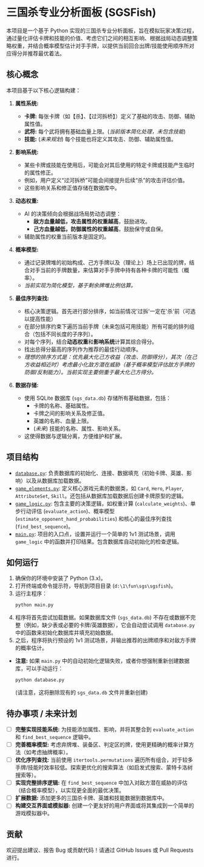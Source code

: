 # 三国杀专业分析面板 (SGSFish)

本项目是一个基于 Python 实现的三国杀专业分析面板，旨在模拟玩家决策过程，通过量化评估卡牌和技能的价值、考虑它们之间的相互影响、根据战局动态调整策略权重，并结合概率模型估计对手手牌，以提供当前回合出牌/技能使用顺序所对应得分并推荐最优着法。

## 核心概念

本项目基于以下核心逻辑构建：

1.  **属性系统:**
    *   **卡牌:** 每张卡牌（如【杀】、【过河拆桥】）定义了基础的攻击、防御、辅助属性值。
    *   **武将:** 每个武将拥有基础血量上限。(*当前版本简化处理，未包含技能*)
    *   **技能:** (*未来规划*) 每个技能也将定义其攻击、防御、辅助属性值。

2.  **影响系统:**
    *   某些卡牌或技能在使用后，可能会对其后使用的特定卡牌或技能产生临时的属性修正。
    *   例如，用户定义“过河拆桥”可能会间接提升后续“杀”的攻击评估价值。
    *   这些影响关系和修正值存储在数据库中。

3.  **动态权重:**
    *   AI 的决策倾向会根据战场局势动态调整：
        *   **敌方血量越低，攻击属性的权重越高**，鼓励进攻。
        *   **己方血量越低，防御属性的权重越高**，鼓励保守或自保。
    *   辅助属性的权重当前版本是固定的。

4.  **概率模型:**
    *   通过记录牌堆的初始构成、己方手牌以及（理论上）场上已出现的牌，结合对手当前的手牌数量，来估算对手手牌中持有各种卡牌的可能性（概率）。
    *   *当前实现为简化模型，基于剩余牌堆比例估算。*

5.  **最佳序列查找:**
    *   核心决策逻辑。首先进行部分排序，如当前情况'过拆'一定在'杀'前（可选以提高性能）
    *   在部分排序约束下遍历当前手牌（未来包括可用技能）所有可能的排列组合（包括不同长度的子序列）。
    *   对每个序列，结合**动态权重**和**影响系统**计算其综合得分。
    *   找出总得分最高的序列作为推荐的最佳行动顺序。
    *   *理想的排序方式是：优先最大化己方收益（攻击、防御得分），其次（在己方收益相近时）考虑最小化敌方潜在威胁（基于概率模型评估敌方手牌的防御/反制能力）。当前实现主要侧重于最大化己方得分。*

6.  **数据存储:**
    *   使用 SQLite 数据库 (`sgs_data.db`) 存储所有基础数据，包括：
        *   卡牌的名称、基础属性。
        *   卡牌之间的影响关系及修正值。
        *   英雄的名称、血量上限。
        *   (*未来*) 技能的名称、属性、影响关系。
    *   这使得数据与逻辑分离，方便维护和扩展。

## 项目结构

*   [`database.py`](d:\1\fun\sgs\sgsfish\database.py): 负责数据库的初始化、连接、数据填充（初始卡牌、英雄、影响）以及从数据库加载数据。
*   [`game_elements.py`](d:\1\fun\sgs\sgsfish\game_elements.py): 定义核心游戏元素的数据类，如 `Card`, `Hero`, `Player`, `AttributeSet`, `Skill`。还包括从数据库加载数据后创建卡牌原型的逻辑。
*   [`game_logic.py`](d:\1\fun\sgs\sgsfish\game_logic.py): 包含主要的决策逻辑，如权重计算 (`calculate_weights`)、单步行动评估 (`evaluate_action`)、概率模型 (`estimate_opponent_hand_probabilities`) 和核心的最佳序列查找 (`find_best_sequence`)。
*   [`main.py`](d:\1\fun\sgs\sgsfish\main.py): 项目的入口点，设置并运行一个简单的 1v1 测试场景，调用 `game_logic` 中的函数并打印结果。包含数据库自动初始化的检查逻辑。

## 如何运行

1.  确保你的环境中安装了 Python (3.x)。
2.  打开终端或命令提示符，导航到项目目录 (`d:\1\fun\sgs\sgsfish`)。
3.  运行主程序：
    ```bash
    python main.py
    ```
4.  程序将首先尝试加载数据。如果数据库文件 (`sgs_data.db`) 不存在或数据不完整（例如，缺少表或必要的卡牌/英雄数据），它会自动尝试调用 `database.py` 中的函数来初始化数据库并填充初始数据。
5.  之后，程序将执行预设的 1v1 测试场景，并输出推荐的出牌顺序和对敌方手牌的概率估计。

*   **注意:** 如果 `main.py` 中的自动初始化逻辑失败，或者你想强制重新创建数据库，可以手动运行：
    ```bash
    python database.py
    ```
    (请注意，这将删除现有的 `sgs_data.db` 文件并重新创建)

## 待办事项 / 未来计划

*   [ ] **完整实现技能系统:** 为技能添加属性、影响，并将其整合到 `evaluate_action` 和 `find_best_sequence` 逻辑中。
*   [ ] **完善概率模型:** 考虑弃牌堆、装备区、判定区的牌，使用更精确的概率计算方法（如考虑抽牌概率）。
*   [ ] **优化序列查找:** 当前使用 `itertools.permutations` 遍历所有组合，对于较多手牌/技能时效率较低。探索更优化的搜索算法（如启发式搜索、蒙特卡洛树搜索等）。
*   [ ] **实现完整排序逻辑:** 在 `find_best_sequence` 中加入对敌方潜在威胁的评估（结合概率模型），以实现更全面的最优决策。
*   [ ] **扩展数据:** 添加更多的三国杀卡牌、英雄和技能数据到数据库中。
*   [ ] **构建交互界面或模拟器:** 创建一个更友好的用户界面或将其集成到一个简单的游戏模拟器中。

## 贡献

欢迎提出建议、报告 Bug 或贡献代码！请通过 GitHub Issues 或 Pull Requests 进行。
